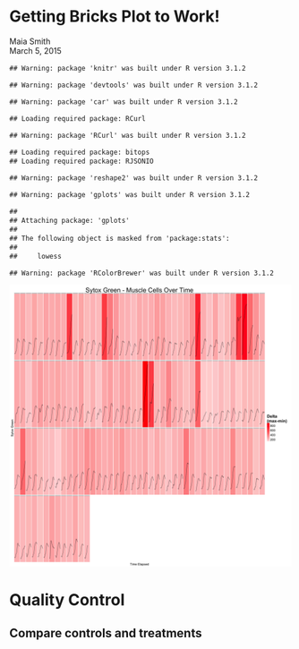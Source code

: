 # Getting Bricks Plot to Work!
Maia Smith  
March 5, 2015  


```
## Warning: package 'knitr' was built under R version 3.1.2
```

```
## Warning: package 'devtools' was built under R version 3.1.2
```

```
## Warning: package 'car' was built under R version 3.1.2
```

```
## Loading required package: RCurl
```

```
## Warning: package 'RCurl' was built under R version 3.1.2
```

```
## Loading required package: bitops
## Loading required package: RJSONIO
```

```
## Warning: package 'reshape2' was built under R version 3.1.2
```

```
## Warning: package 'gplots' was built under R version 3.1.2
```

```
## 
## Attaching package: 'gplots'
## 
## The following object is masked from 'package:stats':
## 
##     lowess
```

```
## Warning: package 'RColorBrewer' was built under R version 3.1.2
```


![](Getting_Bricks_Plot_To_Work_files/figure-html/unnamed-chunk-2-1.png) 



Quality Control
=============

Compare controls and treatments
-----------------------------------------------

